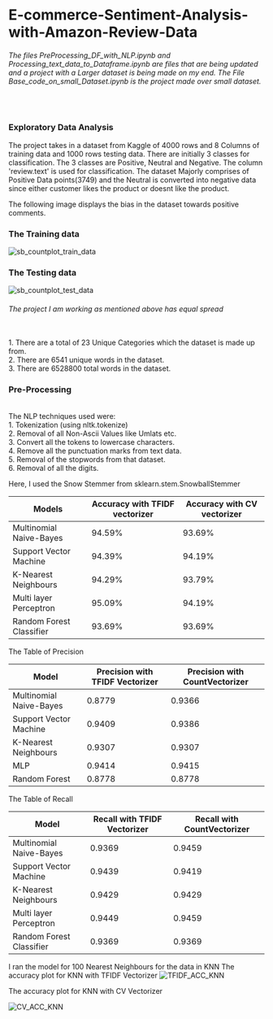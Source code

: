 # E-commerce-Sentiment-Analysis-with-Amazon-Review-Data

<h6>
  The files PreProcessing_DF_with_NLP.ipynb and Processing_text_data_to_Dataframe.ipynb are files that are being updated and a project with a Larger dataset is being made on my end. The File Base_code_on_small_Dataset.ipynb is the project made over small dataset. 
</h6>
<br>
<h3>Exploratory Data Analysis</h3>
The project takes in a dataset from Kaggle of 4000 rows and 8 Columns of training data and 1000 rows testing data. There are initially 3 classes for classification. The 3 classes are Positive, Neutral and Negative. The column 'review.text' is used for classification. The dataset Majorly comprises of Positive Data points(3749) and the Neutral is converted into negative data since either customer likes the product or doesnt like the product. 

The following image displays the bias in the dataset towards positive comments.
<h3> The Training data</h3>

![sb_countplot_train_data](https://github.com/meetshingala7/E-commerce-Sentiment-Analysis-with-Amazon-Review-Data/assets/123167152/41f2fe1a-df6e-45d7-859a-fe63644766dc)

<h3> The Testing data</h3>

![sb_countplot_test_data](https://github.com/meetshingala7/E-commerce-Sentiment-Analysis-with-Amazon-Review-Data/assets/123167152/53f60746-3f74-485b-bc62-75a017620dae)

<h6>The project I am working as mentioned above has equal spread</h6>

<br>
1. There are a total of 23 Unique Categories which the dataset is made up from. <br>
2. There are 6541 unique words in the dataset. <br>
3. There are 6528800 total words in the dataset. <br>

<h3>Pre-Processing</h3><br>
The NLP techniques used were:<br>
1. Tokenization (using nltk.tokenize)<br>
2. Removal of all Non-Ascii Values like Umlats etc.<br>
3. Convert all the tokens to lowercase characters.<br>
4. Remove all the punctuation marks from text data.<br>
5. Removal of the stopwords from that dataset.<br>
6. Removal of all the digits.<br>

Here, I used the Snow Stemmer from sklearn.stem.SnowballStemmer


| Models |Accuracy with TFIDF vectorizer  | Accuracy with CV vectorizer |
| ------------- | ------------- | ------------- |
| Multinomial Naive-Bayes | 94.59%  | 93.69%  |
| Support Vector Machine | 94.39%  | 94.19%  |
| K-Nearest Neighbours | 94.29% | 93.79% |
| Multi layer Perceptron | 95.09% | 94.19% |
| Random Forest Classifier | 93.69% | 93.69% |


The Table of Precision

|Model                   | Precision with TFIDF Vectorizer | Precision with CountVectorizer|
| ------------- | ------------- | ------------- |
|Multinomial Naive-Bayes | 0.8779                   | 0.9366                  |
|Support Vector Machine  | 0.9409                   | 0.9386                  |
|K-Nearest Neighbours                     | 0.9307                   | 0.9307                  |
|MLP                     | 0.9414                   | 0.9415                  |
|Random Forest           | 0.8778                   | 0.8778                  |

The Table of Recall


|Model                   | Recall with TFIDF Vectorizer | Recall with CountVectorizer |
| ------------- | ------------- | ------------- |
|Multinomial Naive-Bayes | 0.9369                   | 0.9459                  |
|Support Vector Machine  | 0.9439                   | 0.9419                  |
|K-Nearest Neighbours    | 0.9429                   | 0.9429                  |
|Multi layer Perceptron                     | 0.9449                   | 0.9459            |
|Random Forest Classifier          | 0.9369                   | 0.9369       |


I ran the model for 100 Nearest Neighbours for the data in KNN 
The accuracy plot for KNN with TFIDF Vectorizer
![TFIDF_ACC_KNN](https://github.com/meetshingala7/E-commerce-Sentiment-Analysis-with-Amazon-Review-Data/assets/123167152/3163160a-ac84-435a-9b13-b48098963bf1)

The accuracy plot for KNN with CV Vectorizer

![CV_ACC_KNN](https://github.com/meetshingala7/E-commerce-Sentiment-Analysis-with-Amazon-Review-Data/assets/123167152/0518b578-e334-43b0-a042-3f7ea85ead3d)
